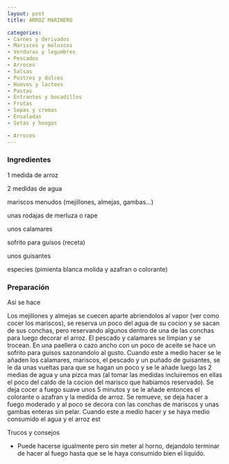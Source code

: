```yaml
---
layout: post
title: ARROZ MARINERO

categories:
- Carnes y derivados
- Mariscos y moluscos
- Verduras y legumbres
- Pescados
- Arroces
- Salsas
- Postres y dulces
- Huevos y lacteos
- Pastas
- Entrantes y bocadillos
- Frutas
- Sopas y cremas
- Ensaladas
- Setas y hongos

- Arroces
---
```

<h3>Ingredientes</h3>
1 medida de arroz

2 medidas de agua

mariscos menudos (mejillones, almejas, gambas...)

unas rodajas de merluza o rape

unos calamares

sofrito para guisos (receta)

unos guisantes

especies (pimienta blanca molida y azafran o colorante)

<h3>Preparación</h3>
Asi se hace

Los mejillones y almejas se cuecen aparte abriendolos al vapor (ver como cocer los mariscos), se reserva un poco del agua de su cocion y se sacan de sus conchas, pero reservando algunos dentro de una de las conchas para luego decorar el arroz. El pescado y calamares se limpian y se trocean. En una paellera o cazo ancho con un poco de aceite se hace un sofrito para guisos sazonandolo al gusto. Cuando este a medio hacer se le añaden los calamares, mariscos, el pescado y un puñado de guisantes, se le da unas vueltas para que se hagan un poco y se le añade luego las 2 medias de agua y una pizca mas (al tomar las medidas incluiremos en ellas el poco del caldo de la cocion del marisco que habiamos reservado). Se deja cocer a fuego suave unos 5 minutos y se le añade entonces el colorante o azafran y la medida de arroz. Se remueve, se deja hacer a fuego moderado y al poco se decora con las conchas de mariscos y unas gambas enteras sin pelar. Cuando este a medio hacer y se haya medio consumido el agua y el arroz est

Trucos y consejos

- Puede hacerse igualmente pero sin meter al horno, dejandolo terminar de hacer al fuego hasta que se le haya consumido bien el liquido.

